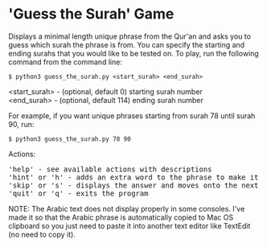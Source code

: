 # 'Guess the Surah' Game

Displays a minimal length unique phrase from the Qur'an and asks you to guess
which surah the phrase is from. You can specify the starting and ending surahs
that you would like to be tested on. To play, run the following command from
the command line:

    $ python3 guess_the_surah.py <start_surah> <end_surah>
    
<start_surah> - (optional, default 0) starting surah number<br>
<end_surah> - (optional, default 114) ending surah number

For example, if you want unique phrases starting from surah 78 until surah 90,
run:

    $ python3 guess_the_surah.py 78 90

Actions:
<pre>
'help' - see available actions with descriptions
'hint' or 'h' - adds an extra word to the phrase to make it easier to guess
'skip' or 's' - displays the answer and moves onto the next phrase
'quit' or 'q' - exits the program
</pre>
    
NOTE: The Arabic text does not display properly in some consoles. I've made it so
that the Arabic phrase is automatically copied to Mac OS clipboard so you just 
need to paste it into another text editor like TextEdit (no need to copy it).

